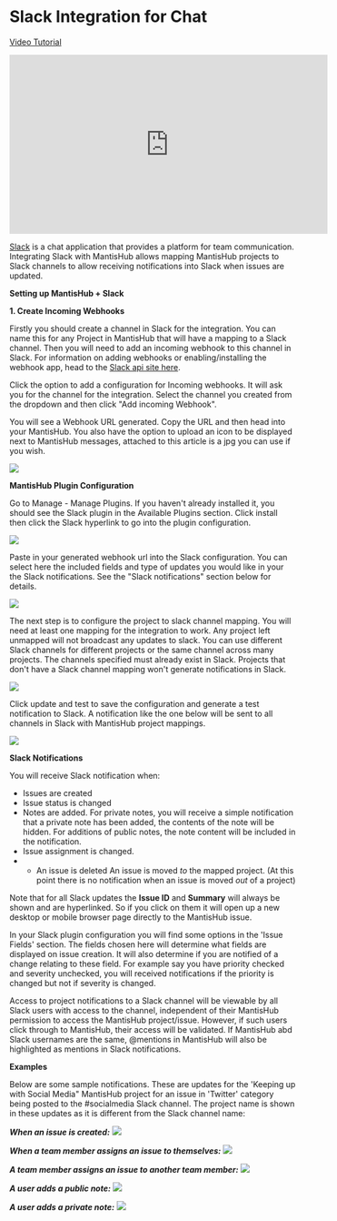 # Slack Integration for Chat

[Video Tutorial](https://youtu.be/PlJgKoV0DDU)

<iframe width="560" height="315" src="https://www.youtube.com/embed/PlJgKoV0DDU?si=cIW7-NGO6JD9QIFC" title="YouTube video player" frameborder="0" allow="accelerometer; autoplay; clipboard-write; encrypted-media; gyroscope; picture-in-picture; web-share" referrerpolicy="strict-origin-when-cross-origin" allowfullscreen></iframe>

[Slack](https://slack.com/r/02999sfh-03lgmwdg) is a chat application that provides a platform for team communication. Integrating Slack with MantisHub allows mapping MantisHub projects to Slack channels to allow receiving notifications into Slack when issues are updated. 

**Setting up MantisHub + Slack**

**1. Create Incoming Webhooks**

Firstly you should create a channel in Slack for the integration. You can name this for any Project in MantisHub that will have a mapping to a Slack channel. Then you will need to add an incoming webhook to this channel in Slack. For information on adding webhooks or enabling/installing the webhook app, head to the [Slack api site here](https://api.slack.com/incoming-webhooks). 

Click the option to add a configuration for Incoming webhooks. It will ask you for the channel for the integration. Select the channel you created from the dropdown and then click "Add incoming Webhook".

You will see a Webhook URL generated. Copy the URL and then head into your MantisHub. You also have the option to upload an icon to be displayed next to MantisHub messages, attached to this article is a jpg you can use if you wish. 

![](./images/slack_1.png)

**MantisHub Plugin Configuration**

Go to Manage - Manage Plugins. If you haven't already installed it, you should see the Slack plugin in the Available Plugins section. Click install then click the Slack hyperlink to go into the plugin configuration. 

![](./images/slack_2.png)

Paste in your generated webhook url into the Slack configuration. You can select here the included fields and type of updates you would like in your the Slack notifications. See the "Slack notifications" section below for details. 

![](./images/slack_3.png)

The next step is to configure the project to slack channel mapping. You will need at least one mapping for the integration to work. Any project left unmapped will not broadcast any updates to slack. You can use different Slack channels for different projects or the same channel across many projects. The channels specified must already exist in Slack.  Projects that don't have a Slack channel mapping won't generate notifications in Slack.

![](./images/slack_4.png)

Click update and test to save the configuration and generate a test notification to Slack. A notification like the one below will be sent to all channels in Slack with MantisHub project mappings.

![](./images/slack_5.png)

**Slack Notifications**

You will receive Slack notification when: 

- Issues are created
- Issue status is changed
- Notes are added. For private notes, you will receive a simple notification that a private note has been added, the contents of the note will be hidden. For additions of public notes, the note content will be included in the notification.  
- Issue assignment is changed. 
- - An issue is deleted
An issue is moved *to* the mapped project. (At this point there is no notification when an issue is moved *out* of a project)

Note that for all Slack updates the **Issue ID** and **Summary** will always be shown and are hyperlinked. So if you click on them it will open up a new desktop or mobile browser page directly to the MantisHub issue. 

In your Slack plugin configuration you will find some options in the 'Issue Fields' section. The fields chosen here will determine what fields are displayed on issue creation. It will also determine if you are notified of a change relating to these field. For example say you have priority checked and severity unchecked, you will received notifications if the priority is changed but not if severity is changed. 

Access to project notifications to a Slack channel will be viewable by all Slack users with access to the channel, independent of their MantisHub permission to access the MantisHub project/issue.  However, if such users click through to MantisHub, their access will be validated. If MantisHub abd Slack usernames are the same, @mentions in MantisHub will also be highlighted as mentions in Slack notifications.

**Examples**

Below are some sample notifications. These are updates for the 'Keeping up with Social Media" MantisHub project for an issue in 'Twitter' category being posted to the #socialmedia Slack channel. The project name is shown in these updates as it is different from the Slack channel name:

***When an issue is created:***
![](./images/slack_6.png)

***When a team member assigns an issue to themselves:***
![](./images/slack_7.png)

***A team member assigns an issue to another team member:***
![](./images/slack_8.png)

***A user adds a public note:***
![](./images/slack_9.png)

***A user adds a private note:***
![](./images/slack_10.png)